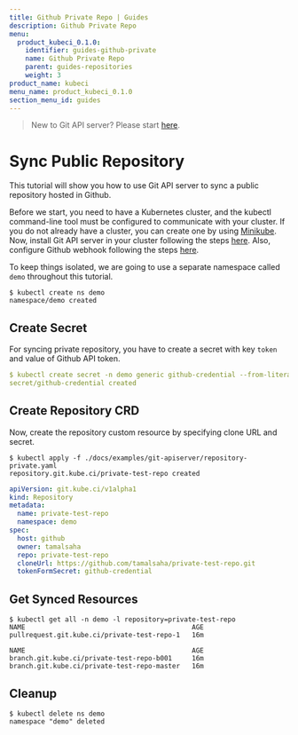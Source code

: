 ```yaml
---
title: Github Private Repo | Guides
description: Github Private Repo
menu:
  product_kubeci_0.1.0:
    identifier: guides-github-private
    name: Github Private Repo
    parent: guides-repositories
    weight: 3
product_name: kubeci
menu_name: product_kubeci_0.1.0
section_menu_id: guides
---
```


> New to Git API server? Please start [here](/docs/concepts/README.md).

# Sync Public Repository

This tutorial will show you how to use Git API server to sync a public repository hosted in Github.

Before we start, you need to have a Kubernetes cluster, and the kubectl command-line tool must be configured to communicate with your cluster. If you do not already have a cluster, you can create one by using [Minikube](https://github.com/kubernetes/minikube). Now, install Git API server in your cluster following the steps [here](/docs/setup/install.md). Also, configure Github webhook following the steps [here](/docs/guides/webhook.md).

To keep things isolated, we are going to use a separate namespace called `demo` throughout this tutorial.

```console
$ kubectl create ns demo
namespace/demo created
```

## Create Secret

For syncing private repository, you have to create a secret with key `token` and value of Github API token.

```yaml
$ kubectl create secret -n demo generic github-credential --from-literal=token={github-api-token}
secret/github-credential created
```

## Create Repository CRD

Now, create the repository custom resource by specifying clone URL and secret.

```console
$ kubectl apply -f ./docs/examples/git-apiserver/repository-private.yaml
repository.git.kube.ci/private-test-repo created
```

```yaml
apiVersion: git.kube.ci/v1alpha1
kind: Repository
metadata:
  name: private-test-repo
  namespace: demo
spec:
  host: github
  owner: tamalsaha
  repo: private-test-repo
  cloneUrl: https://github.com/tamalsaha/private-test-repo.git
  tokenFormSecret: github-credential
```

## Get Synced Resources

```console
$ kubectl get all -n demo -l repository=private-test-repo
NAME                                          AGE
pullrequest.git.kube.ci/private-test-repo-1   16m

NAME                                          AGE
branch.git.kube.ci/private-test-repo-b001     16m
branch.git.kube.ci/private-test-repo-master   16m
```

## Cleanup

```console
$ kubectl delete ns demo
namespace "demo" deleted
```
